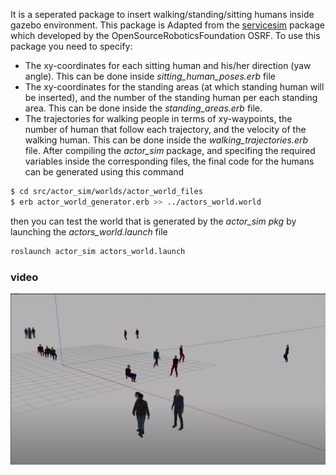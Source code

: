It is a seperated package to insert walking/standing/sitting humans inside gazebo environment. This package is Adapted from the [servicesim] package which developed by the OpenSourceRoboticsFoundation OSRF. 
To use this package you need to specify:
- The xy-coordinates for each sitting human and his/her direction (yaw angle). This can be done inside *sitting_human_poses.erb* file
- The xy-coordinates for the standing areas (at which standing human will be inserted), and the number of the standing human per each standing area. This can be done inside the *standing_areas.erb* file.
- The trajectories for walking people in terms of xy-waypoints, the number of human that follow each trajectory, and the velocity of the walking human. This can be done inside the *walking_trajectories.erb* file.
After compiling the *actor_sim* package, and specifing the required variables inside the corresponding files, the final code for the humans can be generated using this command
```sh
$ cd src/actor_sim/worlds/actor_world_files
$ erb actor_world_generator.erb >> ../actors_world.world
```
then you can test the world that is generated by the *actor_sim pkg* by launching the *actors_world.launch* file
```sh
roslaunch actor_sim actors_world.launch
```
### video
[![IMAGE](actor_sim.png)](https://www.youtube.com/watch?v=XrweftF8d3s&ab_channel=mahmoudali)


   [servicesim]:<https://bitbucket.org/osrf/servicesim/wiki/Home>
